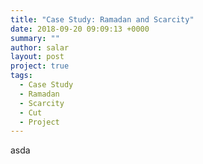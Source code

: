 ```yaml
---
title: "Case Study: Ramadan and Scarcity"
date: 2018-09-20 09:09:13 +0000
summary: ""
author: salar
layout: post
project: true
tags:
  - Case Study
  - Ramadan
  - Scarcity
  - Cut
  - Project
---
```


asda